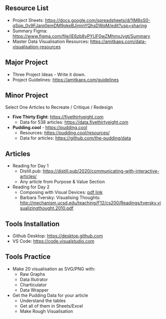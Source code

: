 ## Resource List

- Project Sheets: <https://docs.google.com/spreadsheets/d/1IM8sS0-qSqp_0v9FJarq0emDM9qkeBJjminYQhsDWqM/edit?usp=sharing>
- Summary Figma: <https://www.figma.com/file/IE6zb8yPYUF0wZMhmvJygt/Summary>
- Master Data Visualisation Resources: <https://amitkaps.com/data-visualisation-resources>

## Major Project

- Three Project Ideas - Write it down.
- Project Guidelines: <https://amitkaps.com/guidelines>

## Minor Project

Select One Articles to Recreate / Critique / Redesign

- **Five Thirty Eight**: <https://fivethirtyeight.com>
  - Data for 538 articles: <https://data.fivethirtyeight.com>
- **Pudding.cool** - <https://pudding.cool>
  - Resources: <https://pudding.cool/resources/>
  - Data for articles: <https://github.com/the-pudding/data>

## Articles

- Reading for Day 1
  - Distill.pub: <https://distill.pub/2020/communicating-with-interactive-articles/>
  - Any article from Purpose & Value Section
- Reading for Day 2
  - Composing with Visual Devices: <a href="composing-with-visual-devices.pdf">pdf link</a>
  - Barbara Tversky: Visualising Thoughts: <http://mechanism.ucsd.edu/teaching/F12/cs200/Readings/tversky.visualizingthought.2010.pdf>

## Tools Installation

- Github Desktop: <https://desktop.github.com>
- VS Code: <https://code.visualstudio.com>

## Tools Practice

- Make 20 visualisation as SVG/PNG with:
  - Raw Graphs
  - Data Illutrator
  - Charticulator
  - Data Wrapper
- Get the Pudding Data for your article
  - Understand the tables
  - Get all of them in Sheets/Excel
  - Make Rough Visualisation
